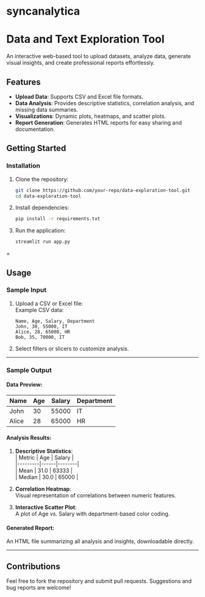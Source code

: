 # syncanalytica




# Data and Text Exploration Tool  

An interactive web-based tool to upload datasets, analyze data, generate visual insights, and create professional reports effortlessly.  

## Features  
- **Upload Data**: Supports CSV and Excel file formats.  
- **Data Analysis**: Provides descriptive statistics, correlation analysis, and missing data summaries.  
- **Visualizations**: Dynamic plots, heatmaps, and scatter plots.  
- **Report Generation**: Generates HTML reports for easy sharing and documentation.  



## Getting Started  

### Installation  
1. Clone the repository:  
   ```bash
   git clone https://github.com/your-repo/data-exploration-tool.git
   cd data-exploration-tool
   ```  
2. Install dependencies:  
   ```bash
   pip install -r requirements.txt
   ```  
3. Run the application:  
   ```bash
   streamlit run app.py
   ```  

=

## Usage  

### **Sample Input**  
1. Upload a CSV or Excel file:  
   Example CSV data:  
   ```csv
   Name, Age, Salary, Department
   John, 30, 55000, IT
   Alice, 28, 65000, HR
   Bob, 35, 70000, IT
   ```

2. Select filters or slicers to customize analysis.  

---

### **Sample Output**  
#### Data Preview:  
| Name  | Age | Salary | Department |  
|-------|-----|--------|------------|  
| John  | 30  | 55000  | IT         |  
| Alice | 28  | 65000  | HR         |  

#### Analysis Results:  
1. **Descriptive Statistics**:  
   | Metric  | Age  | Salary |  
   |---------|------|--------|  
   | Mean    | 31.0 | 63333  |  
   | Median  | 30.0 | 65000  |  

2. **Correlation Heatmap**:  
   Visual representation of correlations between numeric features.  

3. **Interactive Scatter Plot**:  
   A plot of Age vs. Salary with department-based color coding.  

#### Generated Report:  
An HTML file summarizing all analysis and insights, downloadable directly.  

---

## Contributions  
Feel free to fork the repository and submit pull requests. Suggestions and bug reports are welcome!  
